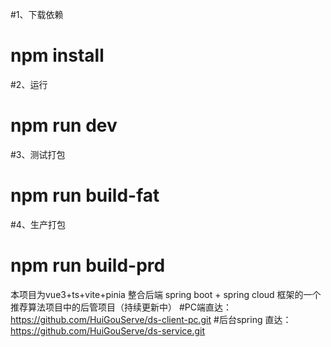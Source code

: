 #1、下载依赖
# npm install


#2、运行
# npm run dev


#3、测试打包
# npm run build-fat


#4、生产打包
# npm run build-prd

本项目为vue3+ts+vite+pinia 整合后端 spring boot + spring cloud 框架的一个推荐算法项目中的后管项目（持续更新中）
#PC端直达： https://github.com/HuiGouServe/ds-client-pc.git
#后台spring 直达：https://github.com/HuiGouServe/ds-service.git